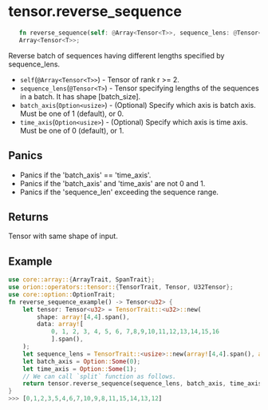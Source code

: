 # tensor.reverse_sequence

```rust
   fn reverse_sequence(self: @Array<Tensor<T>>, sequence_lens: @Tensor<i32>, batch_axis: Option<usize>, time_axis: Option<usize>) -> 
   Array<Tensor<T>>;
```

Reverse batch of sequences having different lengths specified by sequence_lens.

* `self`(`@Array<Tensor<T>>`) - Tensor of rank r >= 2.
* `sequence_lens`(`@Tensor<T>`) - Tensor specifying lengths of the sequences in a batch. It has shape [batch_size].
* `batch_axis`(`Option<usize>`) - (Optional) Specify which axis is batch axis. Must be one of 1 (default), or 0.
* `time_axis`(`Option<usize>`) - (Optional) Specify which axis is time axis. Must be one of 0 (default), or 1.

## Panics

* Panics if the 'batch_axis' == 'time_axis'.
* Panics if the 'batch_axis' and 'time_axis' are not 0 and 1.
* Panics if the 'sequence_len' exceeding the sequence range.

## Returns

Tensor with same shape of input.

## Example
```rust
use core::array::{ArrayTrait, SpanTrait};
use orion::operators::tensor::{TensorTrait, Tensor, U32Tensor};
use core::option::OptionTrait;
fn reverse_sequence_example() -> Tensor<u32> {
    let tensor: Tensor<u32> = TensorTrait::<u32>::new(
        shape: array![4,4].span(), 
        data: array![
            0, 1, 2, 3, 4, 5, 6, 7,8,9,10,11,12,13,14,15,16
            ].span(),
    );
    let sequence_lens = TensorTrait::<usize>::new(array![4,4].span(), array![1,2,3,4].span());
    let batch_axis = Option::Some(0);
    let time_axis = Option::Some(1);
    // We can call `split` function as follows.
    return tensor.reverse_sequence(sequence_lens, batch_axis, time_axis);
}
>>> [0,1,2,3,5,4,6,7,10,9,8,11,15,14,13,12] 
```
